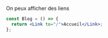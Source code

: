 On peux afficher des liens

```jsx
const Blog = () => {
  return <Link to="/">Accueil</Link>;
};
```
